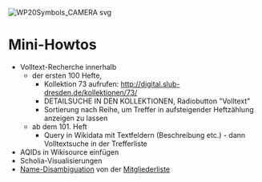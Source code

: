 ![WP20Symbols_CAMERA svg](https://user-images.githubusercontent.com/39955099/161610747-93c5be84-4017-4efc-befe-404950a92050.png)

# Mini-Howtos

* Volltext-Recherche innerhalb
  * der ersten 100 Hefte,
    - Kollektion 73 aufrufen: http://digital.slub-dresden.de/kollektionen/73/
    - DETAILSUCHE IN DEN KOLLEKTIONEN, Radiobutton "Volltext"
    - Sortierung nach Reihe, um Treffer in aufsteigender Heftzählung anzeigen zu lassen
  * ab dem 101. Heft
    - Query in Wikidata mit Textfeldern (Beschreibung etc.) - dann Volltextsuche in der Trefferliste
* AQIDs in Wikisource einfügen
* Scholia-Visualisierungen
* [Name-Disambiguation](https://en.wikipedia.org/wiki/Author_name_disambiguation) von der [Mitgliederliste](Mitgliederliste.md)
